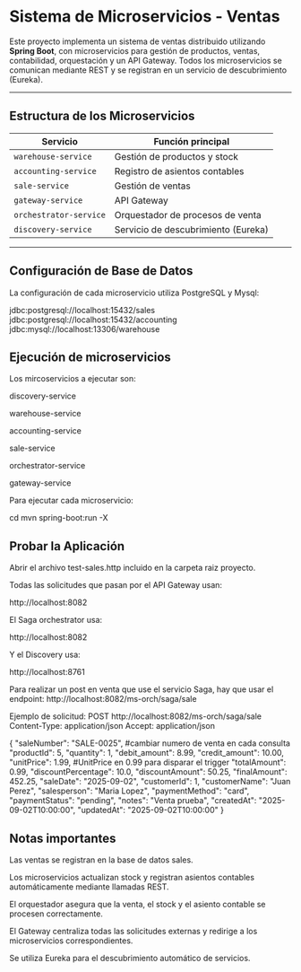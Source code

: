 # Sistema de Microservicios - Ventas

Este proyecto implementa un sistema de ventas distribuido utilizando **Spring Boot**, con microservicios para gestión de productos, ventas, contabilidad, orquestación y un API Gateway. Todos los microservicios se comunican mediante REST y se registran en un servicio de descubrimiento (Eureka).

---

## Estructura de los Microservicios

| Servicio                | Función principal                                               |
|-------------------------|-----------------------------------------------------------------|
| `warehouse-service`     | Gestión de productos y stock                                    |
| `accounting-service`    | Registro de asientos contables                                  |
| `sale-service`          | Gestión de ventas                                               |
| `gateway-service`       | API Gateway                                                     |
| `orchestrator-service`  | Orquestador de procesos de venta                                 |
| `discovery-service`     | Servicio de descubrimiento (Eureka)                             |

---

## Configuración de Base de Datos

La configuración de cada microservicio utiliza PostgreSQL y Mysql:

jdbc:postgresql://localhost:15432/sales
jdbc:postgresql://localhost:15432/accounting
jdbc:mysql://localhost:13306/warehouse

## Ejecución de microservicios

Los mircoservicios a ejecutar son:

discovery-service

warehouse-service

accounting-service

sale-service

orchestrator-service

gateway-service

Para ejecutar cada microservicio:

cd <nombre-del-servicio>
mvn spring-boot:run -X

## Probar la Aplicación

Abrir el archivo test-sales.http incluido en la carpeta raiz proyecto.

Todas las solicitudes que pasan por el API Gateway usan:

http://localhost:8082

El Saga orchestrator usa: 

http://localhost:8082

Y el Discovery usa: 

http://localhost:8761


Para realizar un post en venta que use el servicio Saga, hay que usar el endpoint: 
http://localhost:8082/ms-orch/saga/sale 

Ejemplo de solicitud:
POST  http://localhost:8082/ms-orch/saga/sale 
Content-Type: application/json
Accept: application/json

{
  "saleNumber": "SALE-0025", #cambiar numero de venta en cada consulta
  "productId": 5,
  "quantity": 1,
  "debit_amount": 8.99, 
  "credit_amount": 10.00,
  "unitPrice": 1.99,  #UnitPrice en 0.99 para disparar el trigger
  "totalAmount": 0.99,
  "discountPercentage": 10.0,
  "discountAmount": 50.25,
  "finalAmount": 452.25,
  "saleDate": "2025-09-02",
  "customerId": 1,
  "customerName": "Juan Perez",
  "salesperson": "Maria Lopez",
  "paymentMethod": "card",
  "paymentStatus": "pending",
  "notes": "Venta prueba",
  "createdAt": "2025-09-02T10:00:00",
  "updatedAt": "2025-09-02T10:00:00"
}


## Notas importantes

Las ventas se registran en la base de datos sales.

Los microservicios actualizan stock y registran asientos contables automáticamente mediante llamadas REST.

El orquestador asegura que la venta, el stock y el asiento contable se procesen correctamente.

El Gateway centraliza todas las solicitudes externas y redirige a los microservicios correspondientes.

Se utiliza Eureka para el descubrimiento automático de servicios.
